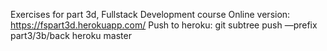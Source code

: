 Exercises for part 3d, Fullstack Development course
Online version:
https://fspart3d.herokuapp.com/
Push to heroku: git subtree push —prefix part3/3b/back heroku master